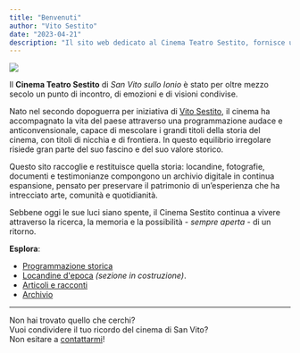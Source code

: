 ```yaml
---
title: "Benvenuti"
author: "Vito Sestito"
date: "2023-04-21"
description: "Il sito web dedicato al Cinema Teatro Sestito, fornisce una ricca collezione di foto, storie e ricordi dell'iconico cinema di San Vito sullo Ionio, insieme a informazioni sull'associazione culturale e sugli eventi in programma."
---
```

![](/./_index_files/1956_progetto_cinema.webp)

Il **Cinema Teatro Sestito** di *San Vito sullo Ionio* è stato per oltre mezzo secolo un punto di incontro, di emozioni e di visioni condivise.

Nato nel secondo dopoguerra per iniziativa di [Vito Sestito](/2023/04/20/la-storia-di-vito-sestito/), il cinema ha accompagnato la vita del paese attraverso una programmazione audace e anticonvensionale, capace di mescolare i grandi titoli della storia del cinema, con titoli di nicchia e di frontiera. In questo equilibrio irregolare risiede gran parte del suo fascino e del suo valore storico.

Questo sito raccoglie e restituisce quella storia: locandine, fotografie, documenti e testimonianze compongono un archivio digitale in continua espansione, pensato per preservare il patrimonio di un’esperienza che ha intrecciato arte, comunità e quotidianità.

Sebbene oggi le sue luci siano spente, il Cinema Sestito continua a vivere attraverso la ricerca, la memoria e la possibilità *- sempre aperta -* di un ritorno.

**Esplora**:
* [Programmazione storica](/programmazione-storica/)
* [Locandine d'epoca](/) *(sezione in costruzione)*.
* [Articoli e racconti](/articoli/)
* [Archivio](/archivio/)

---

Non hai trovato quello che cerchi?  
Vuoi condividere il tuo ricordo del cinema di San Vito?  
Non esitare a [contattarmi](mailto:whatswrongintown@gmail.com)!